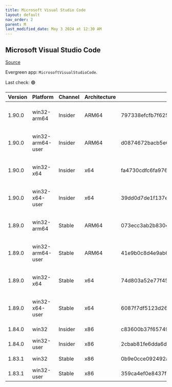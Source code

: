 ```yaml
---
title: Microsoft Visual Studio Code
layout: default
nav_order: 2
parent: M
last_modified_date: May 3 2024 at 12:30 AM
---
```


## Microsoft Visual Studio Code

[Source](https://code.visualstudio.com)

Evergreen app: `MicrosoftVisualStudioCode`. 

Last check: 🟢

| Version | Platform         | Channel | Architecture | Sha256                                                           | URI                                                                                                                                                                                                                                                                                                            |
| ------- | ---------------- | ------- | ------------ | ---------------------------------------------------------------- | -------------------------------------------------------------------------------------------------------------------------------------------------------------------------------------------------------------------------------------------------------------------------------------------------------------- |
| 1.90.0  | win32-arm64      | Insider | ARM64        | 797338efcfb7f6251a0c911f5dc084f78162d0c74353c2b5099915b2309f74ae | [https://vscode.download.prss.microsoft.com/dbazure/download/insider/03dd3c3b93322b41fe108a3448308595ee7077a4/VSCodeSetup-arm64-1.90.0-insider.exe](https://vscode.download.prss.microsoft.com/dbazure/download/insider/03dd3c3b93322b41fe108a3448308595ee7077a4/VSCodeSetup-arm64-1.90.0-insider.exe)         |
| 1.90.0  | win32-arm64-user | Insider | ARM64        | d0874672bacb5e6173012a192ecb1338e41d6407220c8834f5289942e725a892 | [https://vscode.download.prss.microsoft.com/dbazure/download/insider/03dd3c3b93322b41fe108a3448308595ee7077a4/VSCodeUserSetup-arm64-1.90.0-insider.exe](https://vscode.download.prss.microsoft.com/dbazure/download/insider/03dd3c3b93322b41fe108a3448308595ee7077a4/VSCodeUserSetup-arm64-1.90.0-insider.exe) |
| 1.90.0  | win32-x64        | Insider | x64          | fa4730cdfc6fa97619e2f23ffffbd1fd432033d2f29d68437abc93a552f535f7 | [https://vscode.download.prss.microsoft.com/dbazure/download/insider/03dd3c3b93322b41fe108a3448308595ee7077a4/VSCodeSetup-x64-1.90.0-insider.exe](https://vscode.download.prss.microsoft.com/dbazure/download/insider/03dd3c3b93322b41fe108a3448308595ee7077a4/VSCodeSetup-x64-1.90.0-insider.exe)             |
| 1.90.0  | win32-x64-user   | Insider | x64          | 39dd0d7de1f137e30d9010027f533dfac0db77ec34a48107110de4a15dbec63a | [https://vscode.download.prss.microsoft.com/dbazure/download/insider/03dd3c3b93322b41fe108a3448308595ee7077a4/VSCodeUserSetup-x64-1.90.0-insider.exe](https://vscode.download.prss.microsoft.com/dbazure/download/insider/03dd3c3b93322b41fe108a3448308595ee7077a4/VSCodeUserSetup-x64-1.90.0-insider.exe)     |
| 1.89.0  | win32-arm64      | Stable  | ARM64        | 073ecc3ab2b830435f7eac65eca3c33b95bb4ced7c83bcb8118c333605e5c426 | [https://vscode.download.prss.microsoft.com/dbazure/download/stable/b58957e67ee1e712cebf466b995adf4c5307b2bd/VSCodeSetup-arm64-1.89.0.exe](https://vscode.download.prss.microsoft.com/dbazure/download/stable/b58957e67ee1e712cebf466b995adf4c5307b2bd/VSCodeSetup-arm64-1.89.0.exe)                           |
| 1.89.0  | win32-arm64-user | Stable  | ARM64        | 41e9b0c8d4e9ab6f9f6cc814f5e89c2ed6241f352fbbbb13d7a1ff1724766ebb | [https://vscode.download.prss.microsoft.com/dbazure/download/stable/b58957e67ee1e712cebf466b995adf4c5307b2bd/VSCodeUserSetup-arm64-1.89.0.exe](https://vscode.download.prss.microsoft.com/dbazure/download/stable/b58957e67ee1e712cebf466b995adf4c5307b2bd/VSCodeUserSetup-arm64-1.89.0.exe)                   |
| 1.89.0  | win32-x64        | Stable  | x64          | 74d803a52e77f45365bbd645c6de3373c05de45e04fe47c20603fd8d7bc9ba26 | [https://vscode.download.prss.microsoft.com/dbazure/download/stable/b58957e67ee1e712cebf466b995adf4c5307b2bd/VSCodeSetup-x64-1.89.0.exe](https://vscode.download.prss.microsoft.com/dbazure/download/stable/b58957e67ee1e712cebf466b995adf4c5307b2bd/VSCodeSetup-x64-1.89.0.exe)                               |
| 1.89.0  | win32-x64-user   | Stable  | x64          | 6087f7df5123d26cc7f55f5295108e02d5c3ea8b763068bebfbbacd9f5b286b1 | [https://vscode.download.prss.microsoft.com/dbazure/download/stable/b58957e67ee1e712cebf466b995adf4c5307b2bd/VSCodeUserSetup-x64-1.89.0.exe](https://vscode.download.prss.microsoft.com/dbazure/download/stable/b58957e67ee1e712cebf466b995adf4c5307b2bd/VSCodeUserSetup-x64-1.89.0.exe)                       |
| 1.84.0  | win32            | Insider | x86          | c83600b37f65749ea9e16496847bbfd967dece2472cee7d8011ae719e2633c18 | [https://az764295.vo.msecnd.net/insider/0c36b92c82064882a228487040187cfc13669c0f/VSCodeSetup-ia32-1.84.0-insider.exe](https://az764295.vo.msecnd.net/insider/0c36b92c82064882a228487040187cfc13669c0f/VSCodeSetup-ia32-1.84.0-insider.exe)                                                                     |
| 1.84.0  | win32-user       | Insider | x86          | 2cbab81fe6dda6dfb07751707107db95ba7afa0a6ada65a1df78a04eef0aadf5 | [https://az764295.vo.msecnd.net/insider/0c36b92c82064882a228487040187cfc13669c0f/VSCodeUserSetup-ia32-1.84.0-insider.exe](https://az764295.vo.msecnd.net/insider/0c36b92c82064882a228487040187cfc13669c0f/VSCodeUserSetup-ia32-1.84.0-insider.exe)                                                             |
| 1.83.1  | win32            | Stable  | x86          | 0b9e0cce092492a88cdaf12048e3630290944b051f3194c5ca3d6b7012f05e7f | [https://az764295.vo.msecnd.net/stable/a6606b6ca720bca780c2d3c9d4cc3966ff2eca12/VSCodeSetup-ia32-1.83.1.exe](https://az764295.vo.msecnd.net/stable/a6606b6ca720bca780c2d3c9d4cc3966ff2eca12/VSCodeSetup-ia32-1.83.1.exe)                                                                                       |
| 1.83.1  | win32-user       | Stable  | x86          | 359ca4ef0e8437f7e5183a97a9d79834463a3df88bb10c82c48cc2bd53b8a7e5 | [https://az764295.vo.msecnd.net/stable/a6606b6ca720bca780c2d3c9d4cc3966ff2eca12/VSCodeUserSetup-ia32-1.83.1.exe](https://az764295.vo.msecnd.net/stable/a6606b6ca720bca780c2d3c9d4cc3966ff2eca12/VSCodeUserSetup-ia32-1.83.1.exe)                                                                               |
